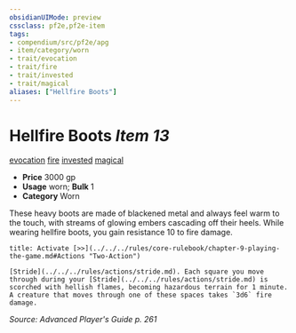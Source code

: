 ```yaml
---
obsidianUIMode: preview
cssclass: pf2e,pf2e-item
tags:
- compendium/src/pf2e/apg
- item/category/worn
- trait/evocation
- trait/fire
- trait/invested
- trait/magical
aliases: ["Hellfire Boots"]
---
```

# Hellfire Boots *Item 13*  
[evocation](../../../Rules/traits/evocation.md)  [fire](../../../Rules/traits/fire.md)  [invested](../../../Rules/traits/invested.md)  [magical](../../../Rules/traits/magical.md)  

- **Price** 3000 gp
- **Usage** worn; **Bulk** 1
- **Category** Worn

These heavy boots are made of blackened metal and always feel warm to the touch, with streams of glowing embers cascading off their heels. While wearing hellfire boots, you gain resistance 10 to fire damage.

```ad-embed-ability
title: Activate [>>](../../../rules/core-rulebook/chapter-9-playing-the-game.md#Actions "Two-Action")

[Stride](../../../rules/actions/stride.md). Each square you move through during your [Stride](../../../rules/actions/stride.md) is scorched with hellish flames, becoming hazardous terrain for 1 minute. A creature that moves through one of these spaces takes `3d6` fire damage.
```

*Source: Advanced Player's Guide p. 261*

